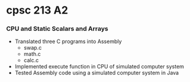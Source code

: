 # cpsc 213 A2

### CPU and Static Scalars and Arrays ###
- Translated three C programs into Assembly
  - swap.c
  - math.c
  - calc.c
- Implemented execute function in CPU of simulated computer system
- Tested Assembly code using a simulated computer system in Java
